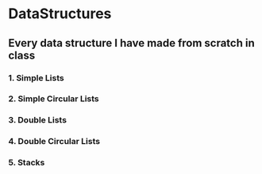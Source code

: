 # DataStructures
## Every data structure I have made from scratch in class
### 1. Simple Lists
### 2. Simple Circular Lists
### 3. Double Lists
### 4. Double Circular Lists
### 5. Stacks
